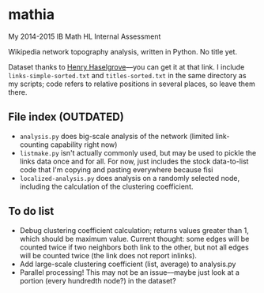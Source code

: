mathia
======

My 2014-2015 IB Math HL Internal Assessment

Wikipedia network topography analysis, written in Python. No title yet.

Dataset thanks to [Henry Haselgrove](http://haselgrove.id.au/wikipedia.htm)––you can get it at that link. I include `links-simple-sorted.txt` and `titles-sorted.txt` in the same directory as my scripts; code refers to relative positions in several places, so leave them there.

## File index (OUTDATED)

+ `analysis.py` does big-scale analysis of the network (limited link-counting capability right now)
+ `listmake.py` isn't actually commonly used, but may be used to pickle the links data once and for all. For now, just includes the stock data-to-list code that I'm copying and pasting everywhere because fisi
+ `localized-analysis.py` does analysis on a randomly selected node, including the calculation of the clustering coefficient.


## To do list

+ Debug clustering coefficient calculation; returns values greater than 1, which should be maximum value. Current thought: some edges will be counted twice if two neighbors both link to the other, but not all edges will be counted twice (the link does not report inlinks).
+ Add large-scale clustering coefficient (list, average) to analysis.py
+ Parallel processing! This may not be an issue––maybe just look at a portion (every hundredth node?) in the dataset?